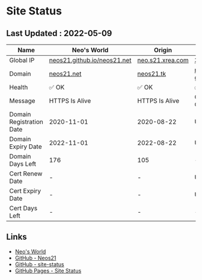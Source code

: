 # Site Status


## Last Updated : 2022-05-09

| Name | Neo's World | Origin | GCE | OCI 1 | OCI 2 |
|------|---|---|---|---|---|
| Global IP                | [neos21.github.io/neos21.net](http://neos21.github.io/neos21.net/) | [neo.s21.xrea.com](http://neo.s21.xrea.com/) | [35.197.103.64](http://35.197.103.64/) | [140.238.56.203](http://140.238.56.203/) | [158.101.130.242](http://158.101.130.242/) |
| Domain                   | [neos21.net](http://neos21.net/) | [neos21.tk](http://neos21.tk/) | [neos21-gce.ga](http://neos21-gce.ga/) | [neos21-oci.cf](http://neos21-oci.cf/) | [neos21-oci.ml](http://neos21-oci.ml/) |
| Health                   | ✅ OK | ✅ OK | ✅ OK | ✅ OK | ✅ OK |
| Message                  | HTTPS Is Alive | HTTPS Is Alive | GCE Is Not Checked | HTTPS Is Alive | HTTPS Is Alive |
| Domain Registration Date | 2020-11-01 | 2020-08-22 | UNKNOWN | 2020-08-22 | 2020-08-22 |
| Domain Expiry Date       | 2022-11-01 | 2022-08-22 | UNKNOWN | 2022-08-22 | 2022-08-22 |
| Domain Days Left         | 176 | 105 | - | 105 | 105 |
| Cert Renew Date          | - | - | UNKNOWN | 2022-05-01 | 2022-05-01 |
| Cert Expiry Date         | - | - | UNKNOWN | 2022-07-16 | 2022-07-16 |
| Cert Days Left           | - | - | - | 68 | 68 |


## Links

- [Neo's World](https://neos21.net/)
- [GitHub - Neos21](https://github.com/Neos21/)
- [GitHub - site-status](https://github.com/Neos21/site-status)
- [GitHub Pages - Site Status](https://neos21.github.io/site-status/)
